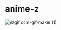# anime-z

![ezgif com-gif-maker (1)](https://user-images.githubusercontent.com/110210572/206806630-60622b1f-f1c7-474a-8a86-47059f711239.gif)

